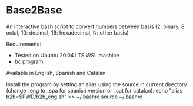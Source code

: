 # Base2Base
An interactive bash script to convert numbers between basis (2: binary, 8: octal, 10: decimal, 16: hexadecimal, N: other basis)

Requirements: 
+ Tested on Ubuntu 20.04 LTS WSL machine
+ bc program

Available in English, Spanish and Catalan

Install the program by setting an alias using the source in current directory (change _eng to _spa for spanish version or _cat for catalan):
echo "alias b2b=$PWD/b2b_eng.sh" >> ~/.bashrc
source ~/.bashrc


  
  
